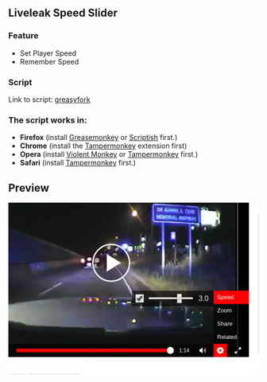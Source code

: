 ## Liveleak Speed Slider

### Feature

- Set Player Speed
- Remember Speed 

### Script

Link to script: [greasyfork](https://greasyfork.org/pl/scripts/27003-liveleak-speed-slider)


### The script works in:


- **Firefox** (install [Greasemonkey](https://addons.mozilla.org/pl/firefox/addon/greasemonkey/) or [Scriptish](https://addons.mozilla.org/pl/firefox/addon/scriptish/) first.)
- **Chrome** (install the [Tampermonkey](https://chrome.google.com/webstore/detail/tampermonkey/dhdgffkkebhmkfjojejmpbldmpobfkfo) extension first)
- **Opera** (install [Violent Monkey](https://addons.opera.com/en/extensions/details/violent-monkey/) or [Tampermonkey](https://addons.opera.com/pl/extensions/details/tampermonkey-beta/?display=en) first.)
- **Safari** (install [Tampermonkey](https://tampermonkey.net/) first.)


## Preview 
![Preview](https://raw.githubusercontent.com/anwaro/Liveleak-Speed-Slider/master/image/liveleak.png)
